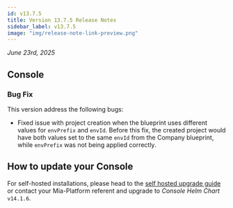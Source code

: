 ```yaml
---
id: v13.7.5
title: Version 13.7.5 Release Notes
sidebar_label: v13.7.5
image: "img/release-note-link-preview.png"
---
```


_June 23rd, 2025_

## Console

### Bug Fix

This version address the following bugs:

- Fixed issue with project creation when the blueprint uses different values for `envPrefix` and `envId`.
Before this fix, the created project would have both values set to the same `envId` from the Company blueprint, while  `envPrefix` was not being applied correctly.

## How to update your Console

For self-hosted installations, please head to the [self hosted upgrade guide](/docs/v13.x.x/infrastructure/self-hosted/installation-chart/how-to-upgrade) or contact your Mia-Platform referent and upgrade to _Console Helm Chart_ `v14.1.6`.
